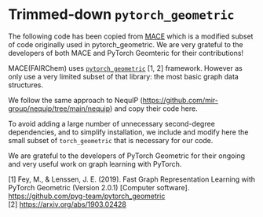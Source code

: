 
# Trimmed-down `pytorch_geometric`

The following code has been copied from [MACE](https://github.com/ACEsuit/mace/tree/main/mace/tools/torch_geometric) which is a modified subset of code originally used in pytorch_geometric. We are very grateful to the developers of both MACE and PyTorch Geomteric for their contributions!

MACE(FAIRChem) uses [`pytorch_geometric`](https://pytorch-geometric.readthedocs.io/en/latest/) [1, 2] framework. However as only use a very limited subset of that library: the most basic graph data structures.

We follow the same approach to NequIP (https://github.com/mir-group/nequip/tree/main/nequip) and copy their code here.

To avoid adding a large number of unnecessary second-degree dependencies, and to simplify installation, we include and modify here the small subset of `torch_geometric` that is necessary for our code.

We are grateful to the developers of PyTorch Geometric for their ongoing and very useful work on graph learning with PyTorch.

[1]  Fey, M., & Lenssen, J. E. (2019). Fast Graph Representation Learning with PyTorch Geometric (Version 2.0.1) [Computer software]. https://github.com/pyg-team/pytorch_geometric <br>
[2]  https://arxiv.org/abs/1903.02428

